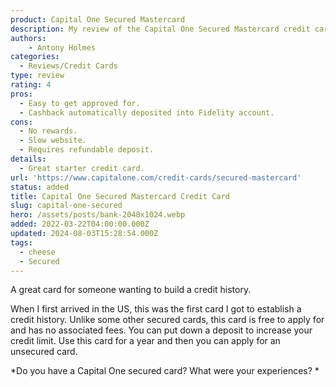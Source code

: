 ```yaml
---
product: Capital One Secured Mastercard
description: My review of the Capital One Secured Mastercard credit card.
authors:
    - Antony Holmes
categories:
  - Reviews/Credit Cards
type: review
rating: 4
pros:
  - Easy to get approved for.
  - Cashback automatically deposited into Fidelity account.
cons:
  - No rewards.
  - Slow website.
  - Requires refundable deposit.
details:
  - Great starter credit card.
url: 'https://www.capitalone.com/credit-cards/secured-mastercard'
status: added
title: Capital One Secured Mastercard Credit Card
slug: capital-one-secured
hero: /assets/posts/bank-2048x1024.webp
added: 2022-03-22T04:00:00.000Z
updated: 2024-08-03T15:28:54.000Z
tags:
  - cheese
  - Secured
---
```


A great card for someone wanting to build a credit history.

<!-- end -->

When I first arrived in the US, this was the first card I got to establish a credit history. Unlike some other secured cards, this card is free to apply for and has no associated fees. You can put down a deposit to increase your credit limit. Use this card for a year and then you can apply for an unsecured card.

*Do you have a Capital One secured card? What were your experiences? *
